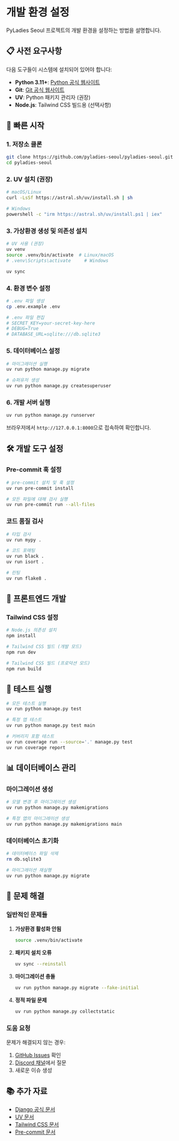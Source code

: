 # 개발 환경 설정

PyLadies Seoul 프로젝트의 개발 환경을 설정하는 방법을 설명합니다.

## 📋 사전 요구사항

다음 도구들이 시스템에 설치되어 있어야 합니다:

- **Python 3.11+**: [Python 공식 웹사이트](https://python.org)
- **Git**: [Git 공식 웹사이트](https://git-scm.com)
- **UV**: Python 패키지 관리자 (권장)
- **Node.js**: Tailwind CSS 빌드용 (선택사항)

## 🚀 빠른 시작

### 1. 저장소 클론

```bash
git clone https://github.com/pyladies-seoul/pyladies-seoul.git
cd pyladies-seoul
```

### 2. UV 설치 (권장)

```bash
# macOS/Linux
curl -LsSf https://astral.sh/uv/install.sh | sh

# Windows
powershell -c "irm https://astral.sh/uv/install.ps1 | iex"
```

### 3. 가상환경 생성 및 의존성 설치

```bash
# UV 사용 (권장)
uv venv
source .venv/bin/activate  # Linux/macOS
# .venv\Scripts\activate     # Windows

uv sync
```

### 4. 환경 변수 설정

```bash
# .env 파일 생성
cp .env.example .env

# .env 파일 편집
# SECRET_KEY=your-secret-key-here
# DEBUG=True
# DATABASE_URL=sqlite:///db.sqlite3
```

### 5. 데이터베이스 설정

```bash
# 마이그레이션 실행
uv run python manage.py migrate

# 슈퍼유저 생성
uv run python manage.py createsuperuser
```

### 6. 개발 서버 실행

```bash
uv run python manage.py runserver
```

브라우저에서 `http://127.0.0.1:8000`으로 접속하여 확인합니다.

## 🛠️ 개발 도구 설정

### Pre-commit 훅 설정

```bash
# pre-commit 설치 및 훅 설정
uv run pre-commit install

# 모든 파일에 대해 검사 실행
uv run pre-commit run --all-files
```

### 코드 품질 검사

```bash
# 타입 검사
uv run mypy .

# 코드 포매팅
uv run black .
uv run isort .

# 린팅
uv run flake8 .
```

## 🎨 프론트엔드 개발

### Tailwind CSS 설정

```bash
# Node.js 의존성 설치
npm install

# Tailwind CSS 빌드 (개발 모드)
npm run dev

# Tailwind CSS 빌드 (프로덕션 모드)
npm run build
```

## 🧪 테스트 실행

```bash
# 모든 테스트 실행
uv run python manage.py test

# 특정 앱 테스트
uv run python manage.py test main

# 커버리지 포함 테스트
uv run coverage run --source='.' manage.py test
uv run coverage report
```

## 📊 데이터베이스 관리

### 마이그레이션 생성

```bash
# 모델 변경 후 마이그레이션 생성
uv run python manage.py makemigrations

# 특정 앱의 마이그레이션 생성
uv run python manage.py makemigrations main
```

### 데이터베이스 초기화

```bash
# 데이터베이스 파일 삭제
rm db.sqlite3

# 마이그레이션 재실행
uv run python manage.py migrate
```

## 🔧 문제 해결

### 일반적인 문제들

1. **가상환경 활성화 안됨**
   ```bash
   source .venv/bin/activate
   ```

2. **패키지 설치 오류**
   ```bash
   uv sync --reinstall
   ```

3. **마이그레이션 충돌**
   ```bash
   uv run python manage.py migrate --fake-initial
   ```

4. **정적 파일 문제**
   ```bash
   uv run python manage.py collectstatic
   ```

### 도움 요청

문제가 해결되지 않는 경우:

1. [GitHub Issues](https://github.com/pyladies-seoul/pyladies-seoul/issues) 확인
2. [Discord 채널](https://discord.gg/pyladies-seoul)에서 질문
3. 새로운 이슈 생성

## 📚 추가 자료

- [Django 공식 문서](https://docs.djangoproject.com/)
- [UV 문서](https://docs.astral.sh/uv/)
- [Tailwind CSS 문서](https://tailwindcss.com/docs)
- [Pre-commit 문서](https://pre-commit.com/)
